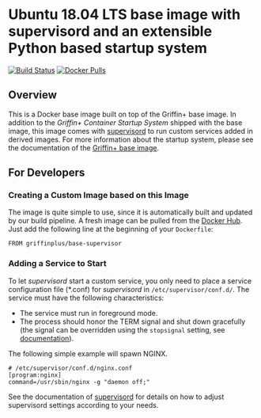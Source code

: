 # Ubuntu 18.04 LTS base image with supervisord and an extensible Python based startup system

[![Build Status](https://dev.azure.com/griffinplus/docker-base/_apis/build/status/base-supervisor%20-%20Build%20latest%20Version?branchName=master)](https://dev.azure.com/griffinplus/docker-base/_build/latest?definitionId=6&branchName=master)
[![Docker Pulls](https://img.shields.io/docker/pulls/griffinplus/base-supervisor.svg)](https://hub.docker.com/r/griffinplus/base-supervisor/)

## Overview

This is a Docker base image built on top of the Griffin+ base image. In addition to the *Griffin+ Container Startup System*
shipped with the base image, this image comes with [supervisord](http://supervisord.org) to run custom services added
in derived images. For more information about the startup system, please see the documentation of the [Griffin+ base image](https://github.com/GriffinPlus/docker-base).

## For Developers

### Creating a Custom Image based on this Image

The image is quite simple to use, since it is automatically built and updated by our build pipeline. A fresh image can
be pulled from the [Docker Hub](https://hub.docker.com/r/griffinplus/base-supervisor/). Just add the following line at
the beginning of your `Dockerfile`:

```
FROM griffinplus/base-supervisor
```

### Adding a Service to Start

To let *supervisord* start a custom service, you only need to place a service configuration file (*.conf) for *supervisord*
in `/etc/supervisor/conf.d/`. The service must have the following characteristics:

- The service must run in foreground mode.
- The process should honor the TERM signal and shut down gracefully (the signal can be overridden using the `stopsignal`
  setting, see [documentation](http://supervisord.org/configuration.html#program-x-section-settings)).

The following simple example will spawn NGINX.

```
# /etc/supervisor/conf.d/nginx.conf
[program:nginx]
command=/usr/sbin/nginx -g "daemon off;"
```

See the documentation of [supervisord](http://supervisord.org) for details on how to adjust supervisord settings according
to your needs.

